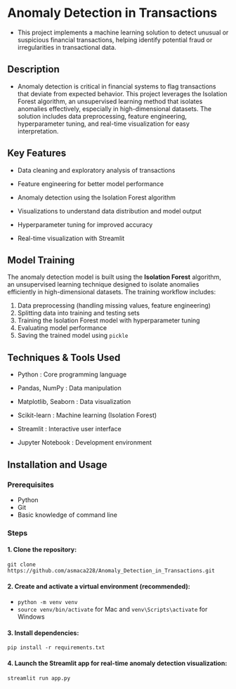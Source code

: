 #  Anomaly Detection in Transactions
- This project implements a machine learning solution to detect unusual or suspicious financial transactions, helping identify potential fraud or irregularities in transactional data.

## Description
- Anomaly detection is critical in financial systems to flag transactions that deviate from expected behavior. This project leverages the Isolation Forest algorithm, an unsupervised learning method that isolates anomalies effectively, especially in high-dimensional datasets. The solution includes data preprocessing, feature engineering, hyperparameter tuning, and real-time visualization for easy interpretation.

## Key Features

- Data cleaning and exploratory analysis of transactions

- Feature engineering for better model performance

- Anomaly detection using the Isolation Forest algorithm

- Visualizations to understand data distribution and model output

- Hyperparameter tuning for improved accuracy
  
- Real-time visualization with Streamlit

## Model Training 

The anomaly detection model is built using the **Isolation Forest** algorithm, an unsupervised learning technique designed to isolate anomalies efficiently in high-dimensional datasets. The training workflow includes:

1. Data preprocessing (handling missing values, feature engineering)
2. Splitting data into training and testing sets
3. Training the Isolation Forest model with hyperparameter tuning
4. Evaluating model performance 
5. Saving the trained model using `pickle` 

## Techniques & Tools Used

- Python : Core programming language

- Pandas, NumPy : Data manipulation

- Matplotlib, Seaborn : Data visualization

- Scikit-learn : Machine learning (Isolation Forest)
  
- Streamlit : Interactive user interface

- Jupyter Notebook : Development environment

## Installation and Usage
### Prerequisites
- Python
- Git
- Basic knowledge of command line
### Steps
#### 1. Clone the repository:
`git clone https://github.com/asmaca228/Anomaly_Detection_in_Transactions.git`
#### 2. Create and activate a virtual environment (recommended):
- `python -m venv venv`
- `source venv/bin/activate` for Mac and `venv\Scripts\activate` for Windows
#### 3. Install dependencies:
`pip install -r requirements.txt`
#### 4. Launch the Streamlit app for real-time anomaly detection visualization:
`streamlit run app.py`

